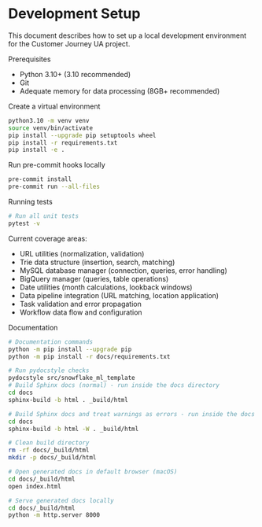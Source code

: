 # Development Setup

This document describes how to set up a local development environment for the Customer Journey UA project.

Prerequisites
- Python 3.10+ (3.10 recommended)
- Git
- Adequate memory for data processing (8GB+ recommended)

Create a virtual environment

```bash
python3.10 -m venv venv
source venv/bin/activate
pip install --upgrade pip setuptools wheel
pip install -r requirements.txt
pip install -e .
```

Run pre-commit hooks locally

```bash
pre-commit install
pre-commit run --all-files
```

Running tests

```bash
# Run all unit tests
pytest -v
```

<!-- Running the Flyte workflow locally (dev)

```bash
pyflyte run src/snowflake_ml_template/workflows/customer_journey_workflow.py customer_journey_workflow
``` -->

Current coverage areas:
- URL utilities (normalization, validation)
- Trie data structure (insertion, search, matching)
- MySQL database manager (connection, queries, error handling)
- BigQuery manager (queries, table operations)
- Date utilities (month calculations, lookback windows)
- Data pipeline integration (URL matching, location application)
- Task validation and error propagation
- Workflow data flow and configuration

Documentation

```bash
# Documentation commands
python -m pip install --upgrade pip
python -m pip install -r docs/requirements.txt

# Run pydocstyle checks
pydocstyle src/snowflake_ml_template
# Build Sphinx docs (normal) - run inside the docs directory
cd docs
sphinx-build -b html . _build/html

# Build Sphinx docs and treat warnings as errors - run inside the docs directory
cd docs
sphinx-build -b html -W . _build/html

# Clean build directory
rm -rf docs/_build/html
mkdir -p docs/_build/html

# Open generated docs in default browser (macOS)
cd docs/_build/html
open index.html

# Serve generated docs locally
cd docs/_build/html
python -m http.server 8000
```

